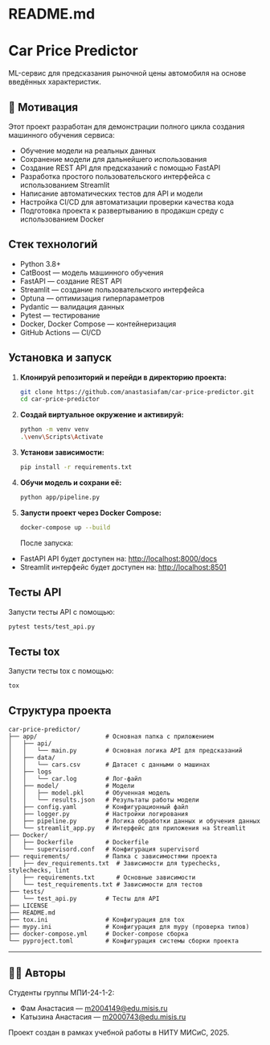 # README.md

# Car Price Predictor
ML-сервис для предсказания рыночной цены автомобиля на основе введённых характеристик.

## 📝 Мотивация

Этот проект разработан для демонстрации полного цикла создания машинного обучения сервиса:
- Обучение модели на реальных данных
- Сохранение модели для дальнейшего использования
- Создание REST API для предсказаний с помощью FastAPI
- Разработка простого пользовательского интерфейса с использованием Streamlit
- Написание автоматических тестов для API и модели
- Настройка CI/CD для автоматизации проверки качества кода
- Подготовка проекта к развертыванию в продакшн среду с использованием Docker


## Стек технологий
- Python 3.8+
- CatBoost — модель машинного обучения
- FastAPI — создание REST API
- Streamlit — создание пользовательского интерфейса
- Optuna — оптимизация гиперпараметров
- Pydantic — валидация данных
- Pytest — тестирование
- Docker, Docker Compose — контейнеризация
- GitHub Actions — CI/CD

## Установка и запуск

1. **Клонируй репозиторий и перейди в директорию проекта:**
   ```bash
   git clone https://github.com/anastasiafam/car-price-predictor.git
   cd car-price-predictor
   ```

2. **Создай виртуальное окружение и активируй:**
   ```bash
   python -m venv venv
   .\venv\Scripts\Activate
   ```

3. **Установи зависимости:**
   ```bash
   pip install -r requirements.txt
   ```

4. **Обучи модель и сохрани её:**
   ```bash
   python app/pipeline.py
   ```

5. **Запусти проект через Docker Compose:**
   ```bash
   docker-compose up --build
   ```
   После запуска:
- FastAPI API будет доступен на: [http://localhost:8000/docs](http://localhost:8000/docs)
- Streamlit интерфейс будет доступен на: [http://localhost:8501](http://localhost:8501)

## Тесты API
Запусти тесты API с помощью:
```bash
pytest tests/test_api.py
```

## Тесты tox
Запусти тесты tox с помощью:
```bash
tox
```

## Структура проекта
```
car-price-predictor/
├── app/                   # Основная папка с приложением
│   ├── api/              
│   │   └── main.py        # Основная логика API для предсказаний
│   ├── data/            
│   │   └── cars.csv       # Датасет с данными о машинах
│   ├── logs
│   │   └── car.log        # Лог-файл
│   ├── model/             # Модели
│   │   ├── model.pkl      # Обученная модель
│   │   └── results.json   # Результаты работы модели
│   ├── config.yaml        # Конфигурационный файл
│   ├── logger.py          # Настройки логирования
│   ├── pipeline.py        # Логика обработки данных и обучения данных
│   └── streamlit_app.py   # Интерфейс для приложения на Streamlit
├── Docker/
│   ├── Dockerfile         # Dockerfile
│   └── supervisord.conf   # Конфигурация supervisord
├── requirements/          # Папка с зависимостями проекта
│   ├── dev_requirements.txt  # Зависимости для typechecks, stylechecks, lint
│   ├── requirements.txt      # Основные зависимости
│   └── test_requirements.txt # Зависимости для тестов
├── tests/                
│   └── test_api.py        # Тесты для API
├── LICENSE                
├── README.md              
├── tox.ini                # Конфигурация для tox
├── mypy.ini               # Конфигурация для mypy (проверка типов)
├── docker-compose.yml     # Docker-compose сборка
└── pyproject.toml         # Конфигурация системы сборки проекта       
```

---

## 👩‍💻 Авторы

Студенты группы МПИ-24-1-2:
- Фам Анастасия — [m2004149@edu.misis.ru](mailto:m2004149@edu.misis.ru)
- Катызина Анастасия — [m2000743@edu.misis.ru](mailto:m2000743@edu.misis.ru)

Проект создан в рамках учебной работы в НИТУ МИСиС, 2025.



